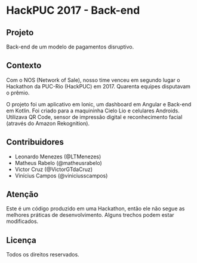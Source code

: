 # HackPUC 2017 - Back-end

## Projeto
Back-end de um modelo de pagamentos disruptivo.

## Contexto
Com o NOS (Network of Sale), nosso time venceu em segundo lugar o Hackathon da PUC-Rio (HackPUC) em 2017. Quarenta equipes disputavam o prêmio.

O projeto foi um aplicativo em Ionic, um dashboard em Angular e Back-end em Kotlin. Foi criado para a maquininha Cielo Lio e celulares Androids. Utilizava QR Code, sensor de impressão digital e reconhecimento facial (através do Amazon Rekognition).

## Contribuidores
- Leonardo Menezes (@LTMenezes)
- Matheus Rabelo (@matheusrabelo)
- Victor Cruz (@VictorGTdaCruz)
- Vinícius Campos (@viniciusscampos)

## Atenção
Este é um código produzido em uma Hackathon, então ele não segue as melhores práticas de desenvolvimento. Alguns trechos podem estar modificados.

## Licença
Todos os direitos reservados.